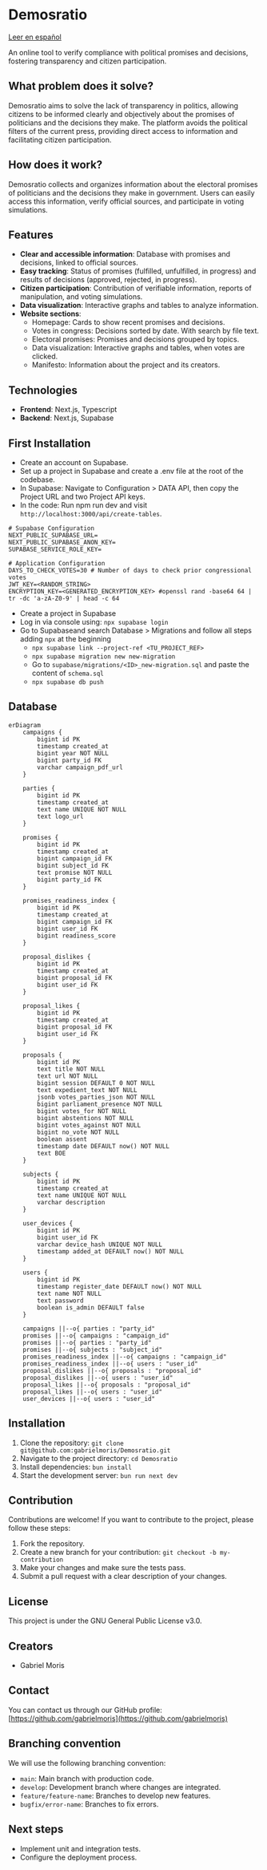 # Demosratio

[Leer en español](README.md)

An online tool to verify compliance with political promises and decisions, fostering transparency and citizen participation.

## What problem does it solve?

Demosratio aims to solve the lack of transparency in politics, allowing citizens to be informed clearly and objectively about the promises of politicians and the decisions they make. The platform avoids the political filters of the current press, providing direct access to information and facilitating citizen participation.

## How does it work?

Demosratio collects and organizes information about the electoral promises of politicians and the decisions they make in government. Users can easily access this information, verify official sources, and participate in voting simulations.

## Features

- **Clear and accessible information**: Database with promises and decisions, linked to official sources.
- **Easy tracking**: Status of promises (fulfilled, unfulfilled, in progress) and results of decisions (approved, rejected, in progress).
- **Citizen participation**: Contribution of verifiable information, reports of manipulation, and voting simulations.
- **Data visualization**: Interactive graphs and tables to analyze information.
- **Website sections**:
  - Homepage: Cards to show recent promises and decisions.
  - Votes in congress: Decisions sorted by date. With search by file text.
  - Electoral promises: Promises and decisions grouped by topics.
  - Data visualization: Interactive graphs and tables, when votes are clicked.
  - Manifesto: Information about the project and its creators.

## Technologies

- **Frontend**: Next.js, Typescript
- **Backend**: Next.js, Supabase

## First Installation

- Create an account on Supabase.
- Set up a project in Supabase and create a .env file at the root of the codebase.
- In Supabase: Navigate to Configuration > DATA API, then copy the Project URL and two Project API keys.
- In the code: Run npm run dev and visit `http://localhost:3000/api/create-tables`.

```
# Supabase Configuration
NEXT_PUBLIC_SUPABASE_URL=
NEXT_PUBLIC_SUPABASE_ANON_KEY=
SUPABASE_SERVICE_ROLE_KEY=

# Application Configuration
DAYS_TO_CHECK_VOTES=30 # Number of days to check prior congressional votes
JWT_KEY=<RANDOM_STRING>
ENCRYPTION_KEY=<GENERATED_ENCRYPTION_KEY> #openssl rand -base64 64 | tr -dc 'a-zA-Z0-9' | head -c 64
```

- Create a project in Supabase
- Log in via console using: `npx supabase login`
- Go to Supabaseand search Database > Migrations and follow all steps adding `npx` at the beginning
  - `npx supabase link --project-ref <TU_PROJECT_REF>`
  - `npx supabase migration new new-migration`
  - Go to `supabase/migrations/<ID>_new-migration.sql` and paste the content of `schema.sql`
  - `npx supabase db push`

## Database

```mermaid
erDiagram
    campaigns {
        bigint id PK
        timestamp created_at
        bigint year NOT NULL
        bigint party_id FK
        varchar campaign_pdf_url
    }

    parties {
        bigint id PK
        timestamp created_at
        text name UNIQUE NOT NULL
        text logo_url
    }

    promises {
        bigint id PK
        timestamp created_at
        bigint campaign_id FK
        bigint subject_id FK
        text promise NOT NULL
        bigint party_id FK
    }

    promises_readiness_index {
        bigint id PK
        timestamp created_at
        bigint campaign_id FK
        bigint user_id FK
        bigint readiness_score
    }

    proposal_dislikes {
        bigint id PK
        timestamp created_at
        bigint proposal_id FK
        bigint user_id FK
    }

    proposal_likes {
        bigint id PK
        timestamp created_at
        bigint proposal_id FK
        bigint user_id FK
    }

    proposals {
        bigint id PK
        text title NOT NULL
        text url NOT NULL
        bigint session DEFAULT 0 NOT NULL
        text expedient_text NOT NULL
        jsonb votes_parties_json NOT NULL
        bigint parliament_presence NOT NULL
        bigint votes_for NOT NULL
        bigint abstentions NOT NULL
        bigint votes_against NOT NULL
        bigint no_vote NOT NULL
        boolean assent
        timestamp date DEFAULT now() NOT NULL
        text BOE
    }

    subjects {
        bigint id PK
        timestamp created_at
        text name UNIQUE NOT NULL
        varchar description
    }

    user_devices {
        bigint id PK
        bigint user_id FK
        varchar device_hash UNIQUE NOT NULL
        timestamp added_at DEFAULT now() NOT NULL
    }

    users {
        bigint id PK
        timestamp register_date DEFAULT now() NOT NULL
        text name NOT NULL
        text password
        boolean is_admin DEFAULT false
    }

    campaigns ||--o{ parties : "party_id"
    promises ||--o{ campaigns : "campaign_id"
    promises ||--o{ parties : "party_id"
    promises ||--o{ subjects : "subject_id"
    promises_readiness_index ||--o{ campaigns : "campaign_id"
    promises_readiness_index ||--o{ users : "user_id"
    proposal_dislikes ||--o{ proposals : "proposal_id"
    proposal_dislikes ||--o{ users : "user_id"
    proposal_likes ||--o{ proposals : "proposal_id"
    proposal_likes ||--o{ users : "user_id"
    user_devices ||--o{ users : "user_id"
```

## Installation

1.  Clone the repository: `git clone git@github.com:gabrielmoris/Demosratio.git`
2.  Navigate to the project directory: `cd Demosratio`
3.  Install dependencies: `bun install`
4.  Start the development server: `bun run next dev`

## Contribution

Contributions are welcome! If you want to contribute to the project, please follow these steps:

1.  Fork the repository.
2.  Create a new branch for your contribution: `git checkout -b my-contribution`
3.  Make your changes and make sure the tests pass.
4.  Submit a pull request with a clear description of your changes.

## License

This project is under the GNU General Public License v3.0.

## Creators

- Gabriel Moris

## Contact

You can contact us through our GitHub profile: [https://github.com/gabrielmoris](https://github.com/gabrielmoris)

## Branching convention

We will use the following branching convention:

- `main`: Main branch with production code.
- `develop`: Development branch where changes are integrated.
- `feature/feature-name`: Branches to develop new features.
- `bugfix/error-name`: Branches to fix errors.

## Next steps

- Implement unit and integration tests.
- Configure the deployment process.
